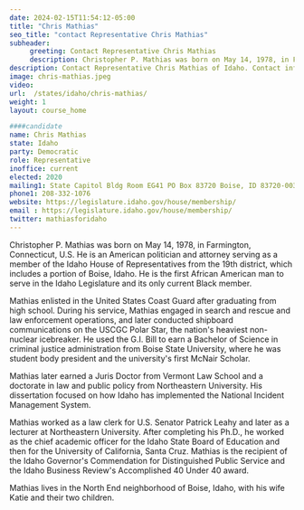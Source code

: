 ```yaml
---
date: 2024-02-15T11:54:12-05:00
title: "Chris Mathias"
seo_title: "contact Representative Chris Mathias"
subheader:
     greeting: Contact Representative Chris Mathias
     description: Christopher P. Mathias was born on May 14, 1978, in Farmington, Connecticut, U.S. He is an American politician and attorney serving as a member of the Idaho House of Representatives from the 19th district, which includes a portion of Boise, Idaho.
description: Contact Representative Chris Mathias of Idaho. Contact information for Chris Mathias includes email address, phone number, and mailing address.
image: chris-mathias.jpeg
video:
url:  /states/idaho/chris-mathias/
weight: 1
layout: course_home

####candidate
name: Chris Mathias
state: Idaho
party: Democratic
role: Representative
inoffice: current
elected: 2020
mailing1: State Capitol Bldg Room EG41 PO Box 83720 Boise, ID 83720-0038
phone1: 208-332-1076
website: https://legislature.idaho.gov/house/membership/
email : https://legislature.idaho.gov/house/membership/
twitter: mathiasforidaho
---
```


Christopher P. Mathias was born on May 14, 1978, in Farmington, Connecticut, U.S. He is an American politician and attorney serving as a member of the Idaho House of Representatives from the 19th district, which includes a portion of Boise, Idaho. He is the first African American man to serve in the Idaho Legislature and its only current Black member.

Mathias enlisted in the United States Coast Guard after graduating from high school. During his service, Mathias engaged in search and rescue and law enforcement operations, and later conducted shipboard communications on the USCGC Polar Star, the nation's heaviest non-nuclear icebreaker. He used the G.I. Bill to earn a Bachelor of Science in criminal justice administration from Boise State University, where he was student body president and the university's first McNair Scholar.

Mathias later earned a Juris Doctor from Vermont Law School and a doctorate in law and public policy from Northeastern University. His dissertation focused on how Idaho has implemented the National Incident Management System.

Mathias worked as a law clerk for U.S. Senator Patrick Leahy and later as a lecturer at Northeastern University. After completing his Ph.D., he worked as the chief academic officer for the Idaho State Board of Education and then for the University of California, Santa Cruz. Mathias is the recipient of the Idaho Governor's Commendation for Distinguished Public Service and the Idaho Business Review's Accomplished 40 Under 40 award.

Mathias lives in the North End neighborhood of Boise, Idaho, with his wife Katie and their two children.
